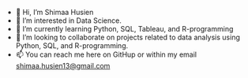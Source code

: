 - 👋 Hi, I’m Shimaa Husien
- 👀 I’m interested in Data Science.
- 🌱 I’m currently learning Python, SQL, Tableau, and R-programming
- 💞️ I’m looking to collaborate on projects related to data analysis using Python, SQL, and R-programming.
- 📫 You can reach me here on GitHup or within my email shimaa.husien13@gmail.com

<!---
SHusien/SHusien is a ✨ special ✨ repository because its `README.md` (this file) appears on your GitHub profile.
You can click the Preview link to take a look at your changes.
--->
